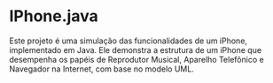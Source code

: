 # IPhone.java
Este projeto é uma simulação das funcionalidades de um iPhone, implementado em Java. Ele demonstra a estrutura de um iPhone que desempenha os papéis de Reprodutor Musical, Aparelho Telefônico e Navegador na Internet, com base no modelo UML.
